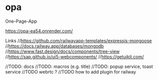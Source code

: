 # opa
One-Page-App

https://opa-ea54.onrender.com/



Links
//https://github.com/railwayapp-templates/expressjs-mongoose
//https://docs.railway.app/databases/mongodb
//https://www.fast.design/docs/components/tree-view
//https://sap.github.io/ui5-webcomponents/
//https://getuikit.com/


//TODO: docs
//TODO: macros (e.g. title)
//TODO: popup service, toast service
//TODO webrtc ?
//TODO how to add plugin for railway

